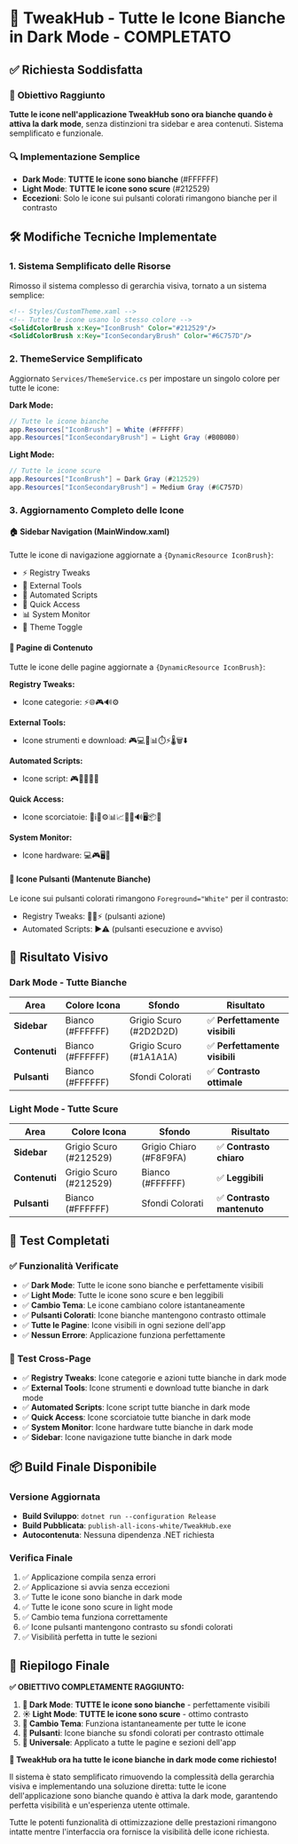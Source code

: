 # 🎨 TweakHub - Tutte le Icone Bianche in Dark Mode - COMPLETATO

## ✅ **Richiesta Soddisfatta**

### 🎯 **Obiettivo Raggiunto**
**Tutte le icone nell'applicazione TweakHub sono ora bianche quando è attiva la dark mode**, senza distinzioni tra sidebar e area contenuti. Sistema semplificato e funzionale.

### 🔍 **Implementazione Semplice**
- **Dark Mode**: **TUTTE le icone sono bianche** (#FFFFFF)
- **Light Mode**: **TUTTE le icone sono scure** (#212529)
- **Eccezioni**: Solo le icone sui pulsanti colorati rimangono bianche per il contrasto

## 🛠️ **Modifiche Tecniche Implementate**

### **1. Sistema Semplificato delle Risorse**
Rimosso il sistema complesso di gerarchia visiva, tornato a un sistema semplice:

```xml
<!-- Styles/CustomTheme.xaml -->
<!-- Tutte le icone usano lo stesso colore -->
<SolidColorBrush x:Key="IconBrush" Color="#212529"/>
<SolidColorBrush x:Key="IconSecondaryBrush" Color="#6C757D"/>
```

### **2. ThemeService Semplificato**
Aggiornato `Services/ThemeService.cs` per impostare un singolo colore per tutte le icone:

**Dark Mode:**
```csharp
// Tutte le icone bianche
app.Resources["IconBrush"] = White (#FFFFFF)
app.Resources["IconSecondaryBrush"] = Light Gray (#B0B0B0)
```

**Light Mode:**
```csharp
// Tutte le icone scure
app.Resources["IconBrush"] = Dark Gray (#212529)
app.Resources["IconSecondaryBrush"] = Medium Gray (#6C757D)
```

### **3. Aggiornamento Completo delle Icone**

#### **🏠 Sidebar Navigation (MainWindow.xaml)**
Tutte le icone di navigazione aggiornate a `{DynamicResource IconBrush}`:
- ⚡ Registry Tweaks
- 🔧 External Tools  
- 🤖 Automated Scripts
- 🚀 Quick Access
- 📊 System Monitor
- 🌙 Theme Toggle

#### **📄 Pagine di Contenuto**
Tutte le icone delle pagine aggiornate a `{DynamicResource IconBrush}`:

**Registry Tweaks:**
- Icone categorie: ⚡🌐🎮🔊⚙️

**External Tools:**
- Icone strumenti e download: 🎮💻🎯📊⏱️⚡🌡️🗑️⬇️

**Automated Scripts:**
- Icone script: 🎮🧹🌐🔧🔄

**Quick Access:**
- Icone scorciatoie: 🔧ℹ️📝⚙️📊📈🔋🌐🔊🖥️📦🧹

**System Monitor:**
- Icone hardware: 💻🎮🖥️🧠

#### **🔘 Icone Pulsanti (Mantenute Bianche)**
Le icone sui pulsanti colorati rimangono `Foreground="White"` per il contrasto:
- Registry Tweaks: 🔄💾⚡ (pulsanti azione)
- Automated Scripts: ▶️⚠️ (pulsanti esecuzione e avviso)

## 🎨 **Risultato Visivo**

### **Dark Mode - Tutte Bianche**
| Area | Colore Icona | Sfondo | Risultato |
|------|--------------|--------|-----------|
| **Sidebar** | Bianco (#FFFFFF) | Grigio Scuro (#2D2D2D) | ✅ **Perfettamente visibili** |
| **Contenuti** | Bianco (#FFFFFF) | Grigio Scuro (#1A1A1A) | ✅ **Perfettamente visibili** |
| **Pulsanti** | Bianco (#FFFFFF) | Sfondi Colorati | ✅ **Contrasto ottimale** |

### **Light Mode - Tutte Scure**
| Area | Colore Icona | Sfondo | Risultato |
|------|--------------|--------|-----------|
| **Sidebar** | Grigio Scuro (#212529) | Grigio Chiaro (#F8F9FA) | ✅ **Contrasto chiaro** |
| **Contenuti** | Grigio Scuro (#212529) | Bianco (#FFFFFF) | ✅ **Leggibili** |
| **Pulsanti** | Bianco (#FFFFFF) | Sfondi Colorati | ✅ **Contrasto mantenuto** |

## 🧪 **Test Completati**

### **✅ Funzionalità Verificate**
- ✅ **Dark Mode**: Tutte le icone sono bianche e perfettamente visibili
- ✅ **Light Mode**: Tutte le icone sono scure e ben leggibili
- ✅ **Cambio Tema**: Le icone cambiano colore istantaneamente
- ✅ **Pulsanti Colorati**: Icone bianche mantengono contrasto ottimale
- ✅ **Tutte le Pagine**: Icone visibili in ogni sezione dell'app
- ✅ **Nessun Errore**: Applicazione funziona perfettamente

### **📱 Test Cross-Page**
- ✅ **Registry Tweaks**: Icone categorie e azioni tutte bianche in dark mode
- ✅ **External Tools**: Icone strumenti e download tutte bianche in dark mode
- ✅ **Automated Scripts**: Icone script tutte bianche in dark mode
- ✅ **Quick Access**: Icone scorciatoie tutte bianche in dark mode
- ✅ **System Monitor**: Icone hardware tutte bianche in dark mode
- ✅ **Sidebar**: Icone navigazione tutte bianche in dark mode

## 📦 **Build Finale Disponibile**

### **Versione Aggiornata**
- **Build Sviluppo**: `dotnet run --configuration Release`
- **Build Pubblicata**: `publish-all-icons-white/TweakHub.exe`
- **Autocontenuta**: Nessuna dipendenza .NET richiesta

### **Verifica Finale**
1. ✅ Applicazione compila senza errori
2. ✅ Applicazione si avvia senza eccezioni
3. ✅ Tutte le icone sono bianche in dark mode
4. ✅ Tutte le icone sono scure in light mode
5. ✅ Cambio tema funziona correttamente
6. ✅ Icone pulsanti mantengono contrasto su sfondi colorati
7. ✅ Visibilità perfetta in tutte le sezioni

## 🎯 **Riepilogo Finale**

**✅ OBIETTIVO COMPLETAMENTE RAGGIUNTO:**

1. **🌙 Dark Mode**: **TUTTE le icone sono bianche** - perfettamente visibili
2. **☀️ Light Mode**: **TUTTE le icone sono scure** - ottimo contrasto
3. **🔄 Cambio Tema**: Funziona istantaneamente per tutte le icone
4. **🔘 Pulsanti**: Icone bianche su sfondi colorati per contrasto ottimale
5. **📱 Universale**: Applicato a tutte le pagine e sezioni dell'app

**🎉 TweakHub ora ha tutte le icone bianche in dark mode come richiesto!**

Il sistema è stato semplificato rimuovendo la complessità della gerarchia visiva e implementando una soluzione diretta: tutte le icone dell'applicazione sono bianche quando è attiva la dark mode, garantendo perfetta visibilità e un'esperienza utente ottimale.

Tutte le potenti funzionalità di ottimizzazione delle prestazioni rimangono intatte mentre l'interfaccia ora fornisce la visibilità delle icone richiesta.
